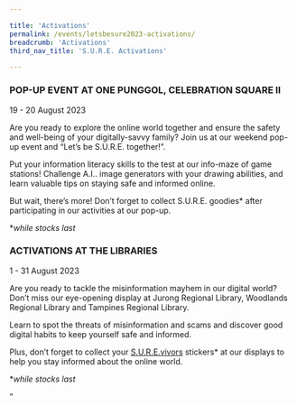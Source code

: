 ```yaml
---

title: 'Activations'
permalink: /events/letsbesure2023-activations/
breadcrumb: 'Activations'
third_nav_title: 'S.U.R.E. Activations'

---
```


### **POP-UP EVENT AT ONE PUNGGOL, CELEBRATION SQUARE II**

19 - 20 August 2023

 

Are you ready to explore the online world together and ensure the safety and well-being of your digitally-savvy family? Join us at our weekend pop-up event and “Let’s be S.U.R.E. together!”. 

 

Put your information literacy skills to the test at our info-maze of game stations! Challenge A.I.. image generators with your drawing abilities, and learn valuable tips on staying safe and informed online. 

 

But wait, there’s more! Don’t forget to collect S.U.R.E. goodies* after participating in our activities at our pop-up. 

 

**while stocks last*



### **ACTIVATIONS AT THE LIBRARIES**

1 - 31 August 2023

 

Are you ready to tackle the misinformation mayhem in our digital world? Don’t miss our eye-opening display at Jurong Regional Library, Woodlands Regional Library and Tampines Regional Library.

 

Learn to spot the threats of misinformation and scams and discover good digital habits to keep yourself safe and informed. 

 

Plus, don’t forget to collect your [S.U.R.E.vivors](https://sure.nlb.gov.sg/tng/surevivors/) stickers* at our displays to help you stay informed about the online world. 

 

**while stocks last*

“
